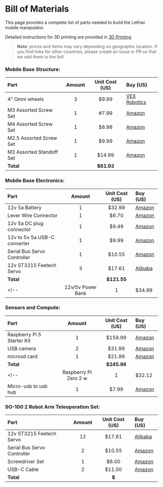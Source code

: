 # Bill of Materials

This page provides a complete list of parts needed to build the LeKiwi mobile manipulator.

Detailed instructions for 3D printing are provided in [3D Printing](3DPrinting.md).

> **Note**: prices and items may vary depending on geographic location. If you find links for other countries, please create an issue or PR so that we add them to the list!


### Mobile Base Structure:
| Part | Amount | Unit Cost (US) | Buy (US) | 
|:---|:---:|:---:|:---|
| 4" Omni wheels | 3 | $9.99 | [VEX Robotics](https://www.vexrobotics.com/omni-wheels.html?srsltid=AfmBOorWdWT-FIiWSAbicYWSxqYr-d5X3CJSGxMkO33WO0thwlTn4DQu) |
| M3 Assorted Screw Set | 1 | #7.99 | [Amazon](https://www.amazon.com/Metric-Screws-Suitable-Printer-Assortment/dp/B0B51BFSWZ/ref=sr_1_4?crid=S09MZPTUBUII&dib=eyJ2IjoiMSJ9.URDjZWhzK8QwMz0NSSz-hB-KwhCa-0bmgx1bOdxdJw3R-misNLKyE1K65kPttUqK_J5_5SefaLSIousZsRerx4os27GwqLk5-rOg5otNGTj1xrBec7X1sr4IH6dYgO_Lxvkbb-WBjWR-jZoqon8fw0OiSd_umheCaJ9Ou4_YI_U--tVKaf-veujKjxR0P2ovIdpVNUsOAB9mh5O6iK4COYzbU_6GIXuWpAAC_5ASoNIA11gB2354FLX_AEsRdMVEiBxUdrD8xN8L6L2bljz8nsLH0Ts0-RcB-P-3jdgsAlq2br6i5HMvMCI4h599eblTY8mSD0ggh5M34Toni3Rnp3J4_iMOtzTccCSMWf-GID4.TXtFtHE00whwp9Z1P5RF_vbQA4_fGWNdejX6KHrvnFc&dib_tag=se&keywords=m3%2Bscrews&qid=1734975698&s=industrial&sprefix=m3%2Bscrews%2Cindustrial%2C160&sr=1-4&th=1) |
| M4 Assorted Screw Set | 1 | $8.98 | [Amazon](https://www.amazon.com/Kadrick-Assortment-Metric-Washers-Upgrade/dp/B0BZ6XG8PT/ref=sr_1_3?crid=1G7FQ42KNO5L1&dib=eyJ2IjoiMSJ9.aDGHL0CPbW0i4LAyjtKQoXUbiu8HwfugKKJSrUBxIjGmPwdj9tTcitPYSoY4qflHilrLWgLTU6QkTKN5Dq3a_-CdufV_OPaIQ43vfPRcNdgaYBUxP3xZxljD9IcFsyOBKDRZ9z5seBWn-NrTmBFDKtArTs5DPI3y_frdYv5zuEclg3jb6ZfsSoTGImdlYPsZiQO0OvyvDEuAbd0b9MyIwI36Q7RWPgM28VaMTWElxtXaabhYWlV3XBPPVqHOG-fJmz12pHaF349DO6v6XwFHfY6Chkqll_6crNH324lJay_VJIP9aWed2vP9KLZmgzC-VSKyUAxoaLZNw-yz92lE913P6y9iU32oLn3_G628NqU.IKTmKKQMz9v32hVpumvwkWPvg5XWKG0ytrJfdvMygcQ&dib_tag=se&keywords=m4%2Bassorted%2Bscrews&qid=1734975948&s=industrial&sprefix=m4%2Bassorted%2Bscrews%2Cindustrial%2C188&sr=1-3&th=1) |
| M2.5 Assorted Screw Set | 1 | $9.99 | [Amazon](https://www.amazon.com/Pieces-Washers-Sutemribor-Assortment-Threaded/dp/B0CXQ4QTGT/ref=sr_1_4?crid=1M778HFHOMCV7&dib=eyJ2IjoiMSJ9.7xqI0lM_jVAcmsIlWCHsPL5BY8rAQC1GELBvEe85ErE4FUGmxXVhLMPNVOSYQOniOVWzFIGcNMUskfxNLr6IjesvmY9UX0hvi9aP1H5w1RrHYK0OGPApk9FEZd-l351v9Z___xmQkIRK1Qx65kjN6HKIUYIdtqoO7y6vawJc7rBIRERXdcOBAkULDJRKk7IGwE0r7ULbfiRwYS_paM_BwJmAEKN5M-khH39kX6CFe20MhyF3iLQFrXacDmi0nVTjLJSMmeovWyjvyReqhPsiJp30cNfsLLuGDLS75saWcciSkFNL5P18T-I9b0nDPLt5UG45JhEgtTv170LiJ-it3XhBW1bycUJ_fH4JJDlqnXE.RlP4AuVp5gYr2fJRK-9Oh55gIvwjJu9-JWD6HwRab9M&dib_tag=se&keywords=m2.5%2Bscrews&qid=1734976319&s=industrial&sprefix=m2.5%2Bscrews%2Cindustrial%2C184&sr=1-4&th=1) |
| M3 Assorted Standoff Set | 1 | $14.99 | [Amazon](https://www.amazon.com/Standoffs-Motherboard-Assortment-Threaded-Circuit/dp/B0CBPGKDP4/ref=sr_1_2_sspa?crid=V9UASO56L13G&dib=eyJ2IjoiMSJ9.Nhq3VwxGOpdGGMrBOfRAY906UxdhSK-UtZnp0jBR7WhpwceYVers3z-zdfU2YotQreAKlZv3mWB5jqigogU3bjjrZc08dGSXTJtsO54mgyDpxvY5xsrkp4YSuW9QEYgzmz7s_rl91YsPrXE2mhOMBYVehCy1WZZn_UCAjTxDd9uovovodW0PX5sYtJ40VNzF9k-Jyt_5hJXMnCQssoJZUZPsFWKQtp3CZ3kaAYgYZ7lsYBYHs9P0R_zlO70YrQx4o6BHjnnla0EzjLd0G4zaPySwDo89G-JuG3AOEVoKC08.Jmq_T2nk9T_zxzsBBH2TQS3TAyxiES8glHpEPpJFDiY&dib_tag=se&keywords=m3%2Bmetal%2Bstandoff%2Bkit&qid=1734981239&s=industrial&sprefix=m3%2Bmetal%2Bstandoff%2Bkit%2Cindustrial%2C129&sr=1-2-spons&sp_csd=d2lkZ2V0TmFtZT1zcF9hdGY&th=1) |
| **Total** | | **$61.93** | |


### Mobile Base Electronics:
| Part | Amount | Unit Cost (US) | Buy (US) | 
|:---|:---:|:---:|:---|
| 12v 5a Battery | 1 | $32.99 | [Amazon](https://www.amazon.com/KBT-Rechargeable-Connector-Replacement-Security/dp/B0C242DYT1/ref=sr_1_2_sspa?crid=12BGULVAZ8MDV&dib=eyJ2IjoiMSJ9.ctlCeqlIhw9OOFTxoh3o0c0e9t3QiObeBM7hfDN2vBY4n1OXdjVJWY6M8NpBunLtdSwxsM_KHeD80KBn7nziUYfMw_CmQHc3pW7lx6f0LdTQRdVYhmv806Re285Hix4tEp6EBmMz3KJ1fG9nx-8pKw6mRVHoG6n9WcXiBkDMkzb3zDIWiwVCGXuu5n_ObAeA3vuUCEDMxY-iK0zxVgi9AK1GNaPPnKO0pl2K0CK_joT_kRvmoUCe-5YWGEiB0OC4toBWbQ-zeahBQ1hYiac2vxNb-hks6519l3UgwspsVec.-Dj8MPVJfw9S-ioXjhH7MW9GIhJKoaikZUh_7fim95c&dib_tag=se&keywords=12v%2B5a%2Blipo%2Bwith%2Bdc&qid=1734979294&s=electronics&sprefix=12v%2B5a%2Blipo%2Bwith%2Bdc%2Celectronics%2C140&sr=1-2-spons&sp_csd=d2lkZ2V0TmFtZT1zcF9hdGY&th=1) |
| Lever Wire Connector | 1 | $6.70 | [Amazon](https://www.amazon.com/Wago-221-413-LEVER-NUTS-Conductor-Connectors/dp/B06XGYXVXR/ref=sr_1_4?dib=eyJ2IjoiMSJ9.fOT52WXrJLuURppThW6TYzvQ0FG_CuEvZvC2pUUOtRyUAibO90u1m-aSUIdhTi0OYiyxmc7TojQqT-SeaiF40fZgXD81A3aglO3jSwvPGdei602Tcso-qQftKZaLPNA8e3HmegZlp2rDGrWWJYla4M1GzLU8l3ze5PRFTJRvQLvcrMrL1-xoHvoVICOnKVYMIo223UT0nZTxzLj05G-XIvADjSnhZQQWO1sUrmheTXU.PCLRVwmLfQDDlzgIC88_wSK1f3OtVDE9IWEtooUReGM&dib_tag=se&keywords=wago%2B3%2Bport&qid=1734978387&sr=8-4&th=1) |
| 12v 5a DC plug connector | 1 | $9.49 | [Amazon](https://www.amazon.com/43x2pcs-Connectors-Security-Lighting-MILAPEAK/dp/B072BXB2Y8/ref=sr_1_11?crid=F8DVHD96FSB8&dib=eyJ2IjoiMSJ9.Vg1XhpK_QTBXckXNYVzjxhECJJT-Vyadz9qsheDZCLH9W_Skje8DNP5sgHyn9nJfOkTuPHPGdHdFffAKBLh1stFJNPhTl691RIhyZV8Xdb69PwWxAa6kg6GIuc4kluXWSL7PgJqGOeyAIoFejMhGOmIzvOq7e_aeqSEhN4nrvIJwUiwEugEen9Fcsu7ZwHsn2CjTxMNre5hKfzoTbcJuWvl8_hb4DzZ-Catvv-84QKCnlrvzv3DXKAcYCFg5IypKpsS9G095LfVB7fSol4wP8eMMy4QIvLUWDAcCgrOrOA2OhqVCuruXCA8TzpK3PpfuDx05Od-RkkUeAF6yauhDRBjA5G2f8qjPWBLERWSGgjg.4herHTa8-F0hxdQdf4ulaOyttNlKyvEnSQIeMpnGvQ0&dib_tag=se&keywords=16+awg+leads+to+dc+short&qid=1734979609&s=electronics&sprefix=16+awg+leads+to+dc+short%2Celectronics%2C146&sr=1-11) |
| 12v to 5v 5a USB-C converter | 1 | $9.99 | [Amazon](https://www.amazon.com/Klnuoxj-Converter-Interface-Waterproof-Compatible/dp/B0CRVW7N2J?source=ps-sl-shoppingads-lpcontext&ref_=fplfs&smid=A1QRG6NHEUKUZO&gQT=0&th=1) |
| Serial Bus Servo Controller | 1 | $10.55 | [Amazon](https://www.amazon.com/Waveshare-Integrates-Control-Circuit-Supports/dp/B0CTMM4LWK/ref=sr_1_5?crid=1DQJCEEE215LP&dib=eyJ2IjoiMSJ9.gY47WLA3iZcGpEIethhA2B7DZV9DTXiR0x26sSsooS_4k9VNWxjPOctEHfIRwiGhqHG8eBT624Xf06RIlWE47sfB5KtFa5NZmtf-u0aKYnjULtxPKoTpmYt6Lj-L7eH7mR2Kuog5eP11btxWLKU-8n6ME7CXqMLpnbOc1wtgglx40tW0TYMsMrbojOn-VXPujIYMixN7mWcCSxHg3JU9C9EeYm_fcJ_dF10j4uW3Sec.RWBAd63wJrpVUIRm_97ACdd5wW4TYulH6p9_V1g4ApA&dib_tag=se&keywords=waveshare+servo+bus+board&qid=1734981387&sprefix=waveshare+servo+bus+boar%2Caps%2C182&sr=8-5) | 
| 12v ST3215 Feetech Servo | 3 | $17.61 | [Alibaba](https://www.alibaba.com/product-detail/6PCS-12V-30KG-STS3215-High-Torque_1601216757543.html?spm=a2700.details.you_may_like.1.5d7322cbznWx4D) |
| **Total** | | **$121.55** | |
<!-- | 12v/5v Power Bank | 1 | $34.99 | [Amazon](https://www.amazon.com/Rapthor-Rechargeable-6500mAh-13000mAh-Compatible/dp/B0CQNQ7K8K?gQT=1) | -->


### Sensors and Compute:
| Part | Amount | Unit Cost (US) | Buy (US) | 
|:---|:---:|:---:|:---|
| Raspberry Pi 5 Starter Kit | 1 | $159.99 | [Amazon](https://www.amazon.com/CanaKit-Raspberry-Starter-Kit-PRO/dp/B0CRSNCJ6Y/ref=sr_1_3?crid=34CR0CFRK9G6N&dib=eyJ2IjoiMSJ9.W5N9lppf7Ww6euC0QW7Li16bbz7mK8GylxKu8hDxrb8ju99D-xqxkSX2t5fYZMo_SZDLRD6xknWHMZnkueWOJcnXo2rVp7q5Tgo3sn0tRyUQSvniJPfWTp7xtIQ_dW037lBDFxmQfS7dewDovcuIGbwCqDuD781oCRWWFvPkiSU5orowMJQtpxxJi73RkIxtvmGKjGfCTFUaQxlUYWRszFWymIlNNUXn_u5gSTZSqBJQRd_FmjKqdRCI57-fzK-4DuLc9-DGebRA-7DdcN87xyOObPnSmEa15JVGliXyC6doCK_jv5hvm8ojd6ePwuGDX_4IOiv9ZALN2Z7kV7I8czeCAMqwMe54cW7rURW7_GQ.FNiYBJwsvuKB-IsozIxLDEXymINC07RumX2fKmBZqnk&dib_tag=se&keywords=raspi%2B5&qid=1734974704&s=electronics&sprefix=raspi%2B5%2B%2Celectronics%2C138&sr=1-3&th=1) |
| USB camera | 2 | $31.99 | [Amazon](https://www.amazon.com/Arducam-Camera-Computer-Without-Microphone/dp/B0972KK7BC/ref=sr_1_4?crid=29C5SZF36R81Y&dib=eyJ2IjoiMSJ9.bWmo43qIw1ooXqzDAWhsaHOsUgP_qnyhYz2WKoTGRn6qB0u51IXmvgFmcHI6eZHnsm65fNE3UGaRTNdRzm_TQClXeyZNUMUMI-Dq_CeeeSd_JUdcQuV9eClKOMxrivZ9eer2rWYqs2KrZ79IiQhF3il9fIxJO7N1FAOWvxrrd0Kkc-5cBrunnOXYTvNyHnIrKfZkqCmNi6q4mMxfmJM6ImgavbdV_atCjg51L0dzfJU.dMOsZkqOUWqPT3luV-go9s_lWP7dQrFZTj2gBRT0PAQ&dib_tag=se&keywords=arducam+usb&qid=1734986642&sprefix=arducam+us%2Caps%2C212&sr=8-4) |
| microsd card | 1 | $21.99 | [Amazon](https://a.co/d/b07pO8v) |
| **Total** | | **$245.96** | |
<!-- | Raspberry Pi Zero 2 w | 1 | $32.12 | [Amazon](https://www.amazon.com/Raspberry-Pre-Soldered-Quad-Core-Cortex-A53-Bluetooth/dp/B09LTDQY2Z/ref=sr_1_9?crid=35IKYFAC5GXVP&dib=eyJ2IjoiMSJ9.KlhfpgHSKPo1ghamKtLQM6sOpQo01FR7QSJW0DOoWlWLB3isKUD9hvjD2Tmg2nvArP9i3eOV0yxQ0AD1dHAC0zAdKJQ-v_z3x79x38hK6T5lWnUomgKxq_1Uyv4ilG1_s9F9Y3RDZ6EKwQM4aHiAt-e0eci7qOPUPqOYbBgD8Ys65EchefTMzRg4zdEzSvJbgsnDYuiVrQUbF04r0tKxiVts8ekSbySNb1anScqz1aTil3ucayWhxq9WafqE6CKCAOVshwjr2bVAV8EpdyuJXyFHYqu65ODmQRnGg3_C6V7KDdGTtU9gjVNMAtwyQH28LJk-ZGqyNv-BTlpz-CEPCoVLr0i6_RT8AoB8qDZJLVo.ikEpZttbu0nYUH_JlhIf61vjd2OERJ1eP533ZKRCfTs&dib_tag=se&keywords=raspi+zero+2+w&qid=1734983757&s=electronics&sprefix=raspi+zero+2+w%2Celectronics%2C143&sr=1-9) |
| Micro-usb to usb hub | 1 | $7.99 | [Amazon](https://www.amazon.com/MakerSpot-Accessories-Charging-Extension-Raspberry/dp/B01JL837X8/ref=sr_1_3?crid=VMIU1U8FP8GK&dib=eyJ2IjoiMSJ9.CgAI6dQMlUIAF1q91GjJhbYWeQQ5TQZrrnldSyDL_o4JWbKBIZiZcjgwAhrU6CoQtfFvw5XpABwRHWGQ96E0-H7VVRHrN43229UOVmQTCOwbebQxvZcMP4rxiVw0UK8pFqzEmGXUAJ0_xapHMOOGjjHKlwOZIFPQY6f1eVCDI4H_ep82D20FFQ8diKcvQUPSswfIPbrDlyZbRTdGz6ZUDy0uckIjEMcw85X_ijW64ThKmOE5JbhKXSizlc-RD1qsSrjlqFyznLM2u-8BzQNVv2pz8PVdZw0rzqsOeVfyw-93cM6mCtLj2Eq8j_kW9JzlGfk_M6NVLROdt8uCXl18INmaAe3Zpr38KIZzeB-G1kk.Ab9lwThVhPF-QcaLuIPYMVqOMVt_v6a3KVHtWCwWFjg&dib_tag=se&keywords=microusb+to+usb+hub&qid=1736181033&s=electronics&sprefix=microusb+to+usb+hub%2Celectronics%2C154&sr=1-3) | -->

### SO-100 2 Robot Arm Teleoperation Set:
| Part | Amount | Unit Cost (US) | Buy (US) | 
|:---|:---:|:---:|:---|
| 12v ST3215 Feetech Servo | 12 | $17.61 | [Alibaba](https://www.alibaba.com/product-detail/6PCS-12V-30KG-STS3215-High-Torque_1601216757543.html?spm=a2700.details.you_may_like.1.5d7322cbznWx4D) |
| Serial Bus Servo Controller | 2 | $10.55 | [Amazon](https://www.amazon.com/Waveshare-Integrates-Control-Circuit-Supports/dp/B0CTMM4LWK/ref=sr_1_5?crid=1DQJCEEE215LP&dib=eyJ2IjoiMSJ9.gY47WLA3iZcGpEIethhA2B7DZV9DTXiR0x26sSsooS_4k9VNWxjPOctEHfIRwiGhqHG8eBT624Xf06RIlWE47sfB5KtFa5NZmtf-u0aKYnjULtxPKoTpmYt6Lj-L7eH7mR2Kuog5eP11btxWLKU-8n6ME7CXqMLpnbOc1wtgglx40tW0TYMsMrbojOn-VXPujIYMixN7mWcCSxHg3JU9C9EeYm_fcJ_dF10j4uW3Sec.RWBAd63wJrpVUIRm_97ACdd5wW4TYulH6p9_V1g4ApA&dib_tag=se&keywords=waveshare+servo+bus+board&qid=1734981387&sprefix=waveshare+servo+bus+boar%2Caps%2C182&sr=8-5) |
| Screwdriver Set | 1 | $6.00 | [Amazon](https://www.amazon.com/Precision-Phillips-Screwdriver-Electronics-Computer/dp/B0DB227RTH) |
| USB-C Cable | 2 | $11.00 | [Amazon](https://www.amazon.com/Charging-etguuds-Charger-Braided-Compatible/dp/B0B8NWLLW2/?th=1) |
| **Total** | | **$** | |